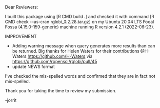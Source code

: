 Dear Reviewers:

I built this package using [R CMD build .] and checked it with command [R CMD check --as-cran rglobi_0.2.28.tar.gz] on my Ubuntu 20.04 LTS Focal Fossa (4.15.0-159-generic) machine running R version 4.2.1 (2022-06-23). 

IMPROVEMENT
* Adding warning message when query generates more results than can be returned. Big thanks for Helen Waters for their contributions @H-Waters https://github.com/H-Waters via https://github.com/ropensci/rglobi/pull/45
* update NEWS format

I've checked the mis-spelled words and confirmed that they are in fact not mis-spelled. 

Thank you for taking the time to review my submission.

-jorrit
